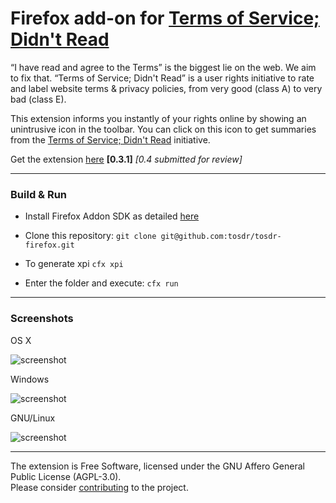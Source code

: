 # Firefox add-on for [Terms of Service; Didn't Read][tosdr]

“I have read and agree to the Terms” is the biggest lie on the web.
We aim to fix that. “Terms of Service; Didn't Read” is a user
rights initiative to rate and label website terms & privacy
policies, from very good (class A) to very bad (class E).

This extension informs you instantly of your rights online by
showing an unintrusive icon in the toolbar. You can click on this
icon to get summaries from the [Terms of Service; Didn't
Read][tosdr] initiative.

Get the extension
[here](https://addons.mozilla.org/en-US/firefox/addon/terms-of-service-didnt-read/) **[0.3.1]** *[0.4 submitted for review]*


[tosdr]: http://tosdr.org

-----------

### Build & Run

* Install Firefox Addon SDK as detailed [here](https://addons.mozilla.org/en-US/developers/docs/sdk/latest/dev-guide/tutorials/installation.html)

* Clone this repository: `git clone git@github.com:tosdr/tosdr-firefox.git`

* To generate xpi `cfx xpi`

* Enter the folder and execute: `cfx run`

-----------

### Screenshots

OS X

![screenshot](https://dl.dropbox.com/u/18317770/tos.png)


Windows

![screenshot](https://dl.dropbox.com/u/18317770/tos-win.png)


GNU/Linux

![screenshot](https://dl.dropbox.com/u/18317770/tos-linux.png)

-----------

The extension is Free Software, licensed under the GNU Affero
General Public License (AGPL-3.0).  
Please consider
[contributing](http://tosdr.org/contribute.html) to the project.

